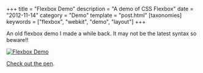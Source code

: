 +++
title = "Flexbox Demo"
description = "A demo of CSS Flexbox"
date = "2012-11-14"
category = "Demo"
template = "post.html"
[taxonomies]
keywords = ["flexbox", "webkit", "demo", "layout"]
+++

An old flexbox demo I made a while back. It may not be the latest syntax so beware!!

[![Flexbox Demo](/images/Screen-Shot-2012-11-13-at-4.23.41-PM-e135284190554411.png "Flexbox Demo")](http://codepen.io/james2doyle/pen/svEek)

[Check out the pen](http://codepen.io/james2doyle/pen/svEek "Codepen Link").

